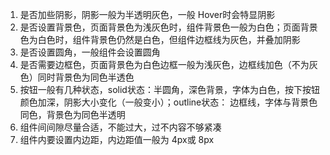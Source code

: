 1. 是否加些阴影，阴影一般为半透明灰色，一般 Hover时会特显阴影
2. 是否设置背景色，页面背景色为浅灰色时，组件背景色一般为白色；页面背景色为白色时，组件背景色仍然是白色，但组件边框线为灰色，并叠加阴影
3. 是否设置圆角，一般组件会设置圆角
4. 是否需要边框色，页面背景色为白色边框一般为浅灰色，边框线加色（不为灰色）同时背景色为同色半透色
5. 按钮一般有几种状态，solid状态：半圆角，深色背景，字体为白色，按下按钮颜色加深，阴影大小变化（一般变小）；outline状态： 边框线，字体与背景色同色，背景色为同色半透明
6. 组件间间隙尽量合适，不能过大，过不内容不够紧凑
7. 组件内要设置内边距，内边距值一般为 4px或 8px
